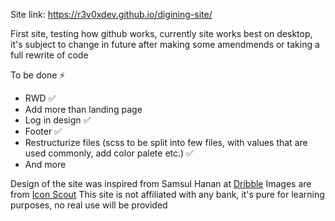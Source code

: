 Site link: https://r3v0xdev.github.io/digining-site/

First site, testing how github works, currently site works best on desktop, it's subject to change in future after making some amendmends or taking a full rewrite of code

To be done ⚡

- RWD ✅
- Add more than landing page
- Log in design ✅
- Footer ✅
- Restructurize files (scss to be split into few files, with values that are used commonly, add color palete etc.) ✅
- And more

Design of the site was inspired from Samsul Hanan at [Dribble](https://dribbble.com/)
Images are from [Icon Scout](https://iconscout.com/)
This site is not affiliated with any bank, it's pure for learning purposes, no real use will be provided
